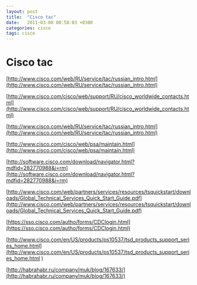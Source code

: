 ```yaml
---
layout: post
title:  "Cisco tac"
date:   2011-03-08 00:58:03 +0300
categories: cisco
tags: cisco
---
```


# Cisco tac
[http://www.cisco.com/web/RU/service/tac/russian_intro.html](http://www.cisco.com/web/RU/service/tac/russian_intro.html)

[http://www.cisco.com/cisco/web/support/RU/cisco_worldwide_contacts.html](http://www.cisco.com/cisco/web/support/RU/cisco_worldwide_contacts.html)

[http://www.cisco.com/web/RU/service/tac/russian_intro.html](http://www.cisco.com/web/RU/service/tac/russian_intro.html)

[http://www.cisco.com/cisco/web/psa/maintain.html](http://www.cisco.com/cisco/web/psa/maintain.html)

[http://software.cisco.com/download/navigator.html?mdfid=282770988&i=rm](http://software.cisco.com/download/navigator.html?mdfid=282770988&i=rm)

[http://www.cisco.com/web/partners/services/resources/tsquickstart/downloads/Global_Technical_Services_Quick_Start_Guide.pdf](http://www.cisco.com/web/partners/services/resources/tsquickstart/downloads/Global_Technical_Services_Quick_Start_Guide.pdf)

[https://sso.cisco.com/autho/forms/CDClogin.html](https://sso.cisco.com/autho/forms/CDClogin.html)

[http://www.cisco.com/en/US/products/ps10537/tsd_products_support_series_home.html](http://www.cisco.com/en/US/products/ps10537/tsd_products_support_series_home.html
)

[http://habrahabr.ru/company/muk/blog/167633/](http://habrahabr.ru/company/muk/blog/167633/)